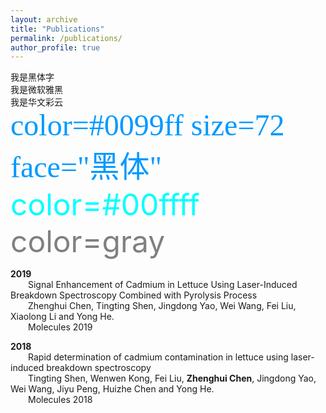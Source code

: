 ```yaml
---
layout: archive
title: "Publications"
permalink: /publications/
author_profile: true
---
```

  
<font face="黑体">我是黑体字</font>  
<font face="微软雅黑">我是微软雅黑</font>  
<font face="STCAIYUN">我是华文彩云</font>  
<font color=#0099ff size=7 face="黑体">color=#0099ff size=72 face="黑体"</font>  
<font color=#00ffff size=72>color=#00ffff</font>  
<font color=gray size=72>color=gray</font>  

**2019**  
&emsp;&emsp;Signal Enhancement of Cadmium in Lettuce Using Laser-Induced Breakdown Spectroscopy Combined with Pyrolysis Process  
&emsp;&emsp;Zhenghui Chen, Tingting Shen, Jingdong Yao, Wei Wang, Fei Liu, Xiaolong Li and Yong He.  
&emsp;&emsp;Molecules 2019  
  
  
**2018**  
&emsp;&emsp;Rapid determination of cadmium contamination in lettuce using laser-induced breakdown spectroscopy    
&emsp;&emsp;Tingting Shen, Wenwen Kong, Fei Liu, **Zhenghui Chen**, Jingdong Yao, Wei Wang, Jiyu Peng, Huizhe Chen and Yong He.  
&emsp;&emsp;Molecules 2018
